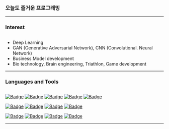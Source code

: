 
### 오늘도 즐거운 프로그래밍
---
### Interest
## 
- Deep Learning
- GAN (Generative Adversarial Network), CNN (Convolutional. Neural Network)
- Business Model development
- Bio technology, Brain engineering, Triathlon, Game development

---
### Languages and Tools
## 

[![Badge](http://img.shields.io/badge/-Python-3776AB?style=flat-square&logo=python&logoColor=white)]()
[![Badge](http://img.shields.io/badge/-TensorFlow-FF6F00?style=flat-square&logo=tensorflow&logoColor=white)]()
[![Badge](http://img.shields.io/badge/-Amazon%20AWS-FF9900?style=flat-square&logo=amazonaws&logoColor=white)]()
[![Badge](http://img.shields.io/badge/-Google%20Colab-F9AB00?style=flat-square&logo=googlecolab&logoColor=white)]()
[![Badge](http://img.shields.io/badge/-Git-F05032?style=flat-square&logo=git&logoColor=white)]()

[![Badge](http://img.shields.io/badge/-Java-007396?style=flat-square&logo=java&logoColor=white)]()
[![Badge](http://img.shields.io/badge/-Android%20Studio-3DDC84?style=flat-square&logo=Android&logoColor=white)]()
[![Badge](http://img.shields.io/badge/-Node.js-339933?style=flat-square&logo=node.js&logoColor=white)]()
[![Badge](http://img.shields.io/badge/-MariaDB-003545?style=flat-square&logo=mariadb&logoColor=white)]()

[![Badge](http://img.shields.io/badge/-JavaScript-F7DF1E?style=flat-square&logo=java&logoColor=black)]()
[![Badge](http://img.shields.io/badge/-React-61DAFB?style=flat-square&logo=react&logoColor=black)]()
[![Badge](http://img.shields.io/badge/-C%20Sharp-239120?style=flat-square&logo=csharp&logoColor=white)]()
[![Badge](http://img.shields.io/badge/-Unity-000000?style=flat-square&logo=Unity&logoColor=white)]()

---
